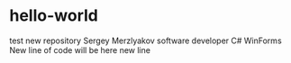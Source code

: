 # hello-world
test new repository
Sergey Merzlyakov software developer C# WinForms
New line of code will be here
new line
